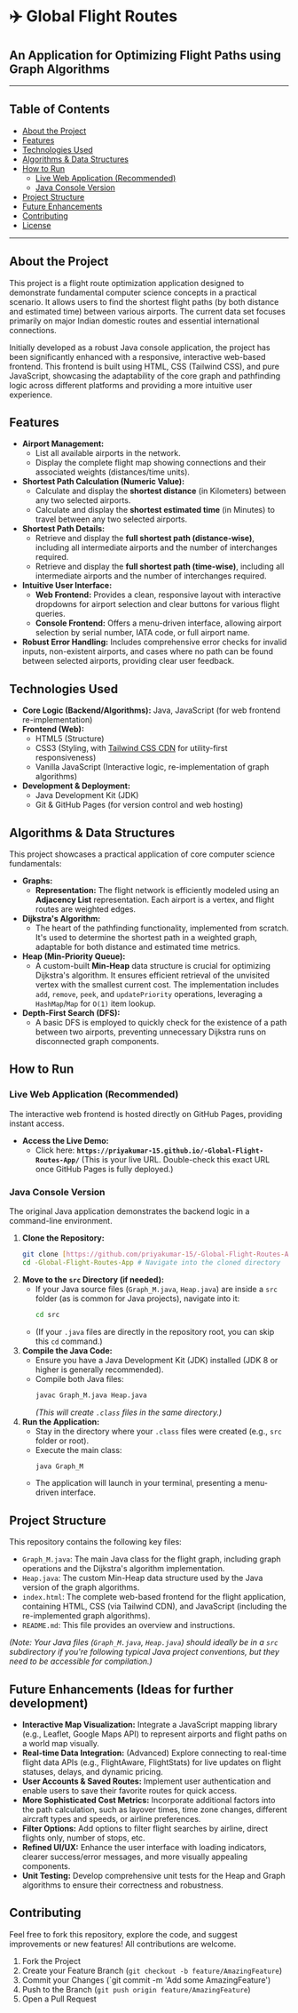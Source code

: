 # ✈️ Global Flight Routes 

## An Application for Optimizing Flight Paths using Graph Algorithms

---

## Table of Contents

* [About the Project](#about-the-project)
* [Features](#features)
* [Technologies Used](#technologies-used)
* [Algorithms & Data Structures](#algorithms--data-structures)
* [How to Run](#how-to-run)
    * [Live Web Application (Recommended)](#live-web-application-recommended)
    * [Java Console Version](#java-console-version)
* [Project Structure](#project-structure)
* [Future Enhancements](#future-enhancements)
* [Contributing](#contributing)
* [License](#license)

---

## About the Project

This project is a flight route optimization application designed to demonstrate fundamental computer science concepts in a practical scenario. It allows users to find the shortest flight paths (by both distance and estimated time) between various airports. The current data set focuses primarily on major Indian domestic routes and essential international connections.

Initially developed as a robust Java console application, the project has been significantly enhanced with a responsive, interactive web-based frontend. This frontend is built using HTML, CSS (Tailwind CSS), and pure JavaScript, showcasing the adaptability of the core graph and pathfinding logic across different platforms and providing a more intuitive user experience.

## Features

* **Airport Management:**
    * List all available airports in the network.
    * Display the complete flight map showing connections and their associated weights (distances/time units).
* **Shortest Path Calculation (Numeric Value):**
    * Calculate and display the **shortest distance** (in Kilometers) between any two selected airports.
    * Calculate and display the **shortest estimated time** (in Minutes) to travel between any two selected airports.
* **Shortest Path Details:**
    * Retrieve and display the **full shortest path (distance-wise)**, including all intermediate airports and the number of interchanges required.
    * Retrieve and display the **full shortest path (time-wise)**, including all intermediate airports and the number of interchanges required.
* **Intuitive User Interface:**
    * **Web Frontend:** Provides a clean, responsive layout with interactive dropdowns for airport selection and clear buttons for various flight queries.
    * **Console Frontend:** Offers a menu-driven interface, allowing airport selection by serial number, IATA code, or full airport name.
* **Robust Error Handling:** Includes comprehensive error checks for invalid inputs, non-existent airports, and cases where no path can be found between selected airports, providing clear user feedback.

## Technologies Used

* **Core Logic (Backend/Algorithms):** Java, JavaScript (for web frontend re-implementation)
* **Frontend (Web):**
    * HTML5 (Structure)
    * CSS3 (Styling, with [Tailwind CSS CDN](https://tailwindcss.com/docs/installation/play-cdn) for utility-first responsiveness)
    * Vanilla JavaScript (Interactive logic, re-implementation of graph algorithms)
* **Development & Deployment:**
    * Java Development Kit (JDK)
    * Git & GitHub Pages (for version control and web hosting)

## Algorithms & Data Structures

This project showcases a practical application of core computer science fundamentals:

* **Graphs:**
    * **Representation:** The flight network is efficiently modeled using an **Adjacency List** representation. Each airport is a vertex, and flight routes are weighted edges.
* **Dijkstra's Algorithm:**
    * The heart of the pathfinding functionality, implemented from scratch. It's used to determine the shortest path in a weighted graph, adaptable for both distance and estimated time metrics.
* **Heap (Min-Priority Queue):**
    * A custom-built **Min-Heap** data structure is crucial for optimizing Dijkstra's algorithm. It ensures efficient retrieval of the unvisited vertex with the smallest current cost. The implementation includes `add`, `remove`, `peek`, and `updatePriority` operations, leveraging a `HashMap`/`Map` for `O(1)` item lookup.
* **Depth-First Search (DFS):**
    * A basic DFS is employed to quickly check for the existence of a path between two airports, preventing unnecessary Dijkstra runs on disconnected graph components.

## How to Run

### Live Web Application (Recommended)

The interactive web frontend is hosted directly on GitHub Pages, providing instant access.

* **Access the Live Demo:**
    * Click here: **`https://priyakumar-15.github.io/-Global-Flight-Routes-App/`** (This is your live URL. Double-check this exact URL once GitHub Pages is fully deployed.)

### Java Console Version

The original Java application demonstrates the backend logic in a command-line environment.

1.  **Clone the Repository:**
    ```bash
    git clone [https://github.com/priyakumar-15/-Global-Flight-Routes-App.git](https://github.com/priyakumar-15/-Global-Flight-Routes-App.git)
    cd -Global-Flight-Routes-App # Navigate into the cloned directory
    ```
2.  **Move to the `src` Directory (if needed):**
    * If your Java source files (`Graph_M.java`, `Heap.java`) are inside a `src` folder (as is common for Java projects), navigate into it:
        ```bash
        cd src
        ```
    * (If your `.java` files are directly in the repository root, you can skip this `cd` command.)
3.  **Compile the Java Code:**
    * Ensure you have a Java Development Kit (JDK) installed (JDK 8 or higher is generally recommended).
    * Compile both Java files:
        ```bash
        javac Graph_M.java Heap.java
        ```
        *(This will create `.class` files in the same directory.)*
4.  **Run the Application:**
    * Stay in the directory where your `.class` files were created (e.g., `src` folder or root).
    * Execute the main class:
        ```bash
        java Graph_M
        ```
    * The application will launch in your terminal, presenting a menu-driven interface.

## Project Structure

This repository contains the following key files:

* `Graph_M.java`: The main Java class for the flight graph, including graph operations and the Dijkstra's algorithm implementation.
* `Heap.java`: The custom Min-Heap data structure used by the Java version of the graph algorithms.
* `index.html`: The complete web-based frontend for the flight application, containing HTML, CSS (via Tailwind CDN), and JavaScript (including the re-implemented graph algorithms).
* `README.md`: This file provides an overview and instructions.

*(Note: Your Java files (`Graph_M.java`, `Heap.java`) should ideally be in a `src` subdirectory if you're following typical Java project conventions, but they need to be accessible for compilation.)*
## Future Enhancements (Ideas for further development)

* **Interactive Map Visualization:** Integrate a JavaScript mapping library (e.g., Leaflet, Google Maps API) to represent airports and flight paths on a world map visually.
* **Real-time Data Integration:** (Advanced) Explore connecting to real-time flight data APIs (e.g., FlightAware, FlightStats) for live updates on flight statuses, delays, and dynamic pricing.
* **User Accounts & Saved Routes:** Implement user authentication and enable users to save their favorite routes for quick access.
* **More Sophisticated Cost Metrics:** Incorporate additional factors into the path calculation, such as layover times, time zone changes, different aircraft types and speeds, or airline preferences.
* **Filter Options:** Add options to filter flight searches by airline, direct flights only, number of stops, etc.
* **Refined UI/UX:** Enhance the user interface with loading indicators, clearer success/error messages, and more visually appealing components.
* **Unit Testing:** Develop comprehensive unit tests for the Heap and Graph algorithms to ensure their correctness and robustness.

## Contributing

Feel free to fork this repository, explore the code, and suggest improvements or new features! All contributions are welcome.

1.  Fork the Project
2.  Create your Feature Branch (`git checkout -b feature/AmazingFeature`)
3.  Commit your Changes (`git commit -m 'Add some AmazingFeature')
4.  Push to the Branch (`git push origin feature/AmazingFeature`)
5.  Open a Pull Request
